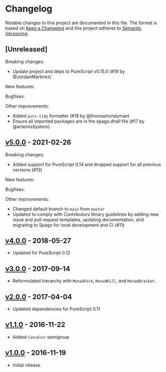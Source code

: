 # Changelog

Notable changes to this project are documented in this file. The format is based on [Keep a Changelog](https://keepachangelog.com/en/1.0.0/) and this project adheres to [Semantic Versioning](https://semver.org/spec/v2.0.0.html).

## [Unreleased]

Breaking changes:
- Update project and deps to PureScript v0.15.0 (#19 by @JordanMartinez)

New features:

Bugfixes:

Other improvements:
- Added `purs-tidy` formatter (#18 by @thomashoneyman)
- Ensure all imported packages are in the spago.dhall file (#17 by @artemisSystem)

## [v5.0.0](https://github.com/purescript-contrib/purescript-fork/releases/tag/v5.0.0) - 2021-02-26

Breaking changes:
- Added support for PureScript 0.14 and dropped support for all previous versions (#13)

New features:

Bugfixes:

Other improvements:
- Changed default branch to `main` from `master`
- Updated to comply with Contributors library guidelines by adding new issue and pull request templates, updating documentation, and migrating to Spago for local development and CI (#11)

## [v4.0.0](https://github.com/purescript-contrib/purescript-fork/releases/tag/v4.0.0) - 2018-05-27

- Updated for PureScript 0.12

## [v3.0.0](https://github.com/purescript-contrib/purescript-fork/releases/tag/v3.0.0) - 2017-09-14

- Reformulated hierarchy with `MonadFork`, `MonadKill`, and `MonadBracket`.

## [v2.0.0](https://github.com/purescript-contrib/purescript-fork/releases/tag/v2.0.0) - 2017-04-04

- Updated dependencies for PureScript 0.11

## [v1.1.0](https://github.com/purescript-contrib/purescript-fork/releases/tag/v1.1.0) - 2016-11-22

- Added `Canceler` semigroup

## [v1.0.0](https://github.com/purescript-contrib/purescript-fork/releases/tag/v1.0.0) - 2016-11-19

- Initial release.
